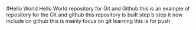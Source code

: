 #Hello World
Hello World repository for Git and Github
this is an example of repository for the Git and github
this repository is built step b step
it now include on github
this is mainly focus on git learning
this is for push 